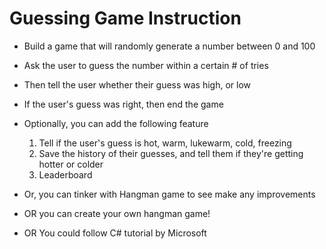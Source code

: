 # Guessing Game Instruction
- Build a game that will randomly generate a number between 0 and 100
- Ask the user to guess the number within a certain # of tries
- Then tell the user whether their guess was high, or low
- If the user's guess was right, then end the game

- Optionally, you can add the following feature
    1. Tell if the user's guess is hot, warm, lukewarm, cold, freezing
    2. Save the history of their guesses, and tell them if they're getting hotter or colder
    3. Leaderboard

- Or, you can tinker with Hangman game to see make any improvements
- OR you can create your own hangman game!
- OR You could follow C# tutorial by Microsoft